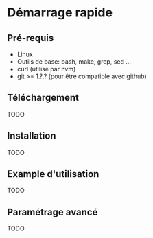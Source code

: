 # Démarrage rapide #

## Pré-requis ##

* Linux
* Outils de base: bash, make, grep, sed ... 
* curl (utilisé par nvm)
* git >= 1.?.? (pour être compatible avec github)

## Téléchargement ##

TODO

## Installation ##

TODO

## Example d'utilisation ##

TODO

## Paramétrage avancé ##

TODO
